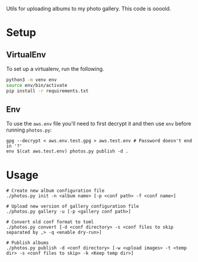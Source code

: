 Utils for uploading albums to my photo gallery. This code is oooold.

# Setup

## VirtualEnv

To set up a virtualenv, run the following.

```sh
python3 -m venv env
source env/bin/activate
pip install -r requirements.txt
```

## Env

To use the `aws.env` file you'll need to first decrypt it and then use `env` before running `photos.py`:

```
gpg --decrypt < aws.env.test.gpg > aws.test.env # Password doesn't end in '?'
env $(cat aws.test.env) photos.py publish -d .
```



# Usage


```
# Create new album configuration file
./photos.py init -n <album name> [-p <conf path> -f <conf name>]

# Upload new version of gallery configuration file
./photos.py gallery -u [-p <gallery conf path>] 

# Convert old conf format to toml
./photos.py convert [-d <conf directory> -s <conf files to skip separated by ,> -q <enable dry-run>] 

# Publish albums
./photos.py publish -d <conf directory> [-w <upload images> -t <temp dir> -s <conf files to skip> -k <Keep temp dir>]
```
